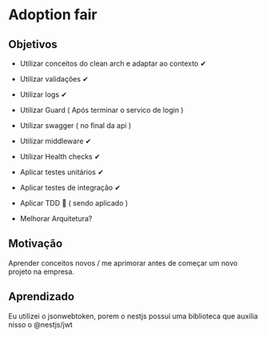 # Adoption fair

## Objetivos

- Utilizar conceitos do clean arch e adaptar ao contexto ✔
- Utilizar validações ✔
- Utilizar logs ✔
- Utilizar Guard ( Após terminar o servico de login )
- Utilizar swagger ( no final da api )
- Utilizar middleware ✔
- Utilizar Health checks ✔
- Aplicar testes unitários ✔
- Aplicar testes de integração ✔
- Aplicar TDD 🔘 ( sendo aplicado )

- Melhorar Arquitetura?

## Motivação

Aprender conceitos novos / me aprimorar antes de começar um novo projeto na empresa.

## Aprendizado

Eu utilizei o jsonwebtoken, porem o nestjs possui uma biblioteca que auxilia nisso o @nestjs/jwt
